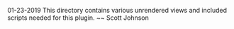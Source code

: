 01-23-2019
This directory contains various unrendered views and included scripts needed for this plugin.
~~ Scott Johnson